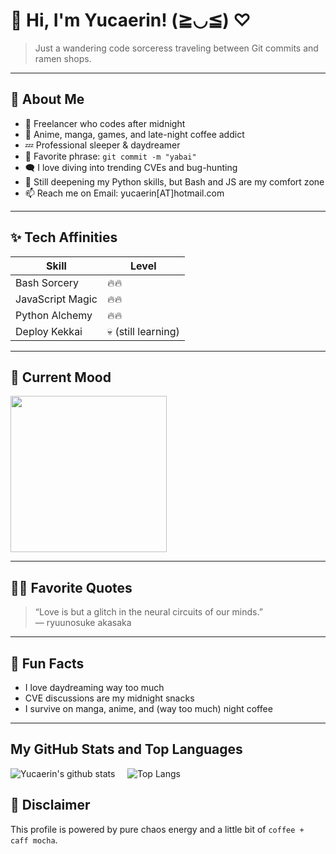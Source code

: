 # 🌸 Hi, I'm Yucaerin! (≧◡≦) ♡

> Just a wandering code sorceress traveling between Git commits and ramen shops.

---

## 👘 About Me

- 🎏 Freelancer who codes after midnight
- 🥢 Anime, manga, games, and late-night coffee addict
- 💤 Professional sleeper & daydreamer
- 💬 Favorite phrase: `git commit -m "yabai"`
- 🗨️ I love diving into trending CVEs and bug-hunting
- 🐧 Still deepening my Python skills, but Bash and JS are my comfort zone
- 📫 Reach me on Email: yucaerin[AT]hotmail.com

---

## ✨ Tech Affinities

| Skill                | Level         |
|----------------------|--------------|
| Bash Sorcery         | 🔥🔥          |
| JavaScript Magic     | 🔥🔥          |
| Python Alchemy       | 🔥🔥           |
| Deploy Kekkai        | 💀 (still learning)

---

## 💖 Current Mood

<img src="https://media.giphy.com/media/3oriO0OEd9QIDdllqo/giphy.gif" width="250"/>

---

## 🧙‍♀️ Favorite Quotes

> “Love is but a glitch in the neural circuits of our minds.”  
> — ryuunosuke akasaka

---

## 🧩 Fun Facts

- I love daydreaming way too much
- CVE discussions are my midnight snacks
- I survive on manga, anime, and (way too much) night coffee

---

## My GitHub Stats and Top Languages
![Yucaerin's github stats](https://github-readme-stats.vercel.app/api?username=yucaerin&show_icons=true&theme=tokyonight)&nbsp;&nbsp;&nbsp;&nbsp;&nbsp;![Top Langs](https://github-readme-stats.vercel.app/api/top-langs/?username=yucaerin&layout=donut&theme=tokyonight&show_icons=true)


## 📢 Disclaimer

This profile is powered by pure chaos energy and a little bit of `coffee + caff mocha`.
